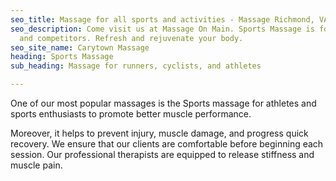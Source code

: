 ```yaml
---
seo_title: Massage for all sports and activities - Massage Richmond, VA
seo_description: Come visit us at Massage On Main. Sports Massage is for athletes
  and competitors. Refresh and rejuvenate your body.
seo_site_name: Carytown Massage
heading: Sports Massage
sub_heading: Massage for runners, cyclists, and athletes

---
```

One of our most popular massages is the Sports massage for athletes and sports enthusiasts to promote better muscle performance.

Moreover, it helps to prevent injury, muscle damage, and progress quick recovery. We ensure that our clients are comfortable before beginning each session. Our professional therapists are equipped to release stiffness and muscle pain.